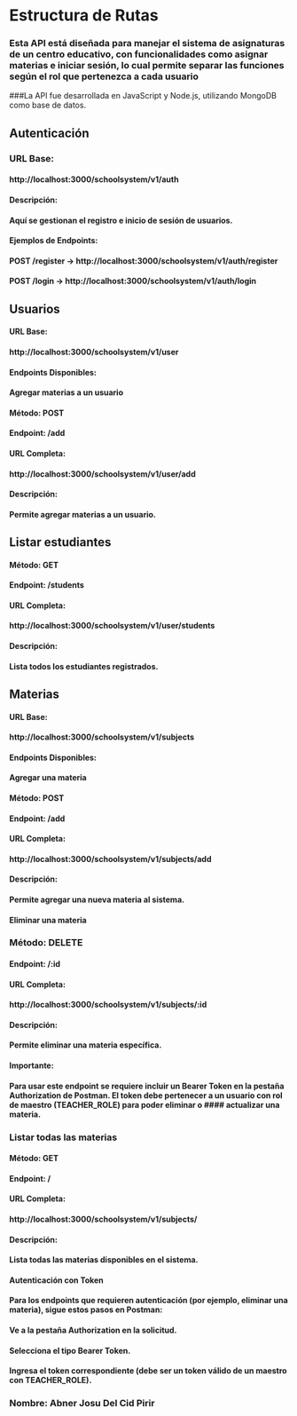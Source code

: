 # Estructura de Rutas
### Esta API está diseñada para manejar el sistema de asignaturas de un centro educativo, con funcionalidades como asignar materias e iniciar sesión, lo cual permite separar las funciones según el rol que pertenezca a cada usuario
###La API fue desarrollada en JavaScript y Node.js, utilizando MongoDB como base de datos.

## Autenticación
### URL Base:
#### http://localhost:3000/schoolsystem/v1/auth
#### Descripción:
#### Aquí se gestionan el registro e inicio de sesión de usuarios.
#### Ejemplos de Endpoints:
#### POST /register → http://localhost:3000/schoolsystem/v1/auth/register
#### POST /login → http://localhost:3000/schoolsystem/v1/auth/login
## Usuarios
#### URL Base:
#### http://localhost:3000/schoolsystem/v1/user
#### Endpoints Disponibles:
#### Agregar materias a un usuario
#### Método: POST
#### Endpoint: /add
#### URL Completa:
#### http://localhost:3000/schoolsystem/v1/user/add
#### Descripción:
#### Permite agregar materias a un usuario.
## Listar estudiantes
#### Método: GET
#### Endpoint: /students
#### URL Completa:
#### http://localhost:3000/schoolsystem/v1/user/students
#### Descripción:
#### Lista todos los estudiantes registrados.
## Materias
#### URL Base:
#### http://localhost:3000/schoolsystem/v1/subjects
#### Endpoints Disponibles:
#### Agregar una materia
#### Método: POST
#### Endpoint: /add
#### URL Completa:
#### http://localhost:3000/schoolsystem/v1/subjects/add
#### Descripción:
#### Permite agregar una nueva materia al sistema.
#### Eliminar una materia
### Método: DELETE

#### Endpoint: /:id

#### URL Completa:
#### http://localhost:3000/schoolsystem/v1/subjects/:id

#### Descripción:
#### Permite eliminar una materia específica.

#### Importante:
#### Para usar este endpoint se requiere incluir un Bearer Token en la pestaña Authorization de Postman. El token debe pertenecer a un usuario con rol de maestro (TEACHER_ROLE) para poder eliminar o #### actualizar una materia.

### Listar todas las materias
#### Método: GET
#### Endpoint: /
#### URL Completa:
#### http://localhost:3000/schoolsystem/v1/subjects/
#### Descripción:
#### Lista todas las materias disponibles en el sistema.
#### Autenticación con Token
#### Para los endpoints que requieren autenticación (por ejemplo, eliminar una materia), sigue estos pasos en Postman:

#### Ve a la pestaña Authorization en la solicitud.
#### Selecciona el tipo Bearer Token.
#### Ingresa el token correspondiente (debe ser un token válido de un maestro con TEACHER_ROLE).




### Nombre: Abner Josu Del Cid Pirir
